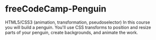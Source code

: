 # freeCodeCamp-Penguin
HTML5/CSS3 (animation, transformation, pseudoselector)
In this course you will build a penguin. You'll use CSS transforms to position and resize parts of your penguin, create backgrounds, and animate the work.
